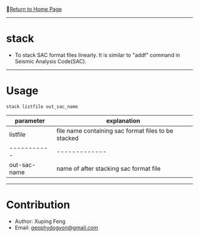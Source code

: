 :hotel:[Return to Home Page](https://github.com/geophydog/geophydog.github.io)

***

# stack  
- To stack SAC format files linearly. It is similar to "addf" command in Seismic Analysis Code(SAC).

***

# Usage
```
stack listfile out_sac_name
```
| parameter | explanation |
|-----------|-------------|
| listfile  | file name containing sac format files to be stacked |
|-----------|-------------|
|out-sac-name| name of after stacking sac format file |

***

# Contribution
- Author: Xuping Feng
- Email: geophydogvon@gmail.com
